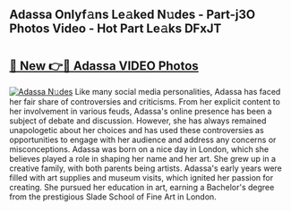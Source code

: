 ## Adassa Onlyf𝚊ns Le𝚊ked N𝚞des - Part-j3O Photos Video - Hot Part Le𝚊ks DFxJT

# <h2><a href="http://ab54032.deff.icu/?id=Adassa">🔗 New 👉🔴 Adassa VIDEO Photos</a></h2>

[![Adassa N𝚞des](https://i.imgur.com/rIISA9y.gif)](http://ab54032.deff.icu/?id=Adassa)
Like many social media personalities, Adassa has faced her fair share of controversies and criticisms. From her explicit content to her involvement in various feuds, Adassa's online presence has been a subject of debate and discussion. However, she has always remained unapologetic about her choices and has used these controversies as opportunities to engage with her audience and address any concerns or misconceptions. Adassa was born on a nice day in London, which she believes played a role in shaping her name and her art. She grew up in a creative family, with both parents being artists. Adassa's early years were filled with art supplies and museum visits, which ignited her passion for creating. She pursued her education in art, earning a Bachelor's degree from the prestigious Slade School of Fine Art in London.
